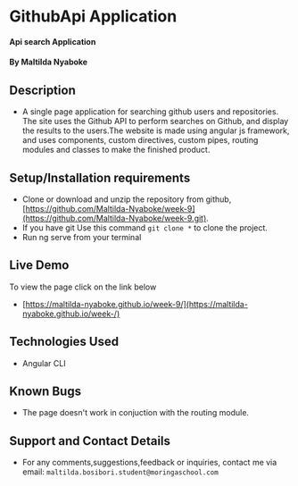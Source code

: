 # GithubApi Application
#### Api search Application
#### By **Maltilda Nyaboke**

## Description
- A single page application for searching github users and repositories. The site uses the Github API to perform searches on Github, and display the results to the users.The website is made using angular js framework, and uses components, custom directives, custom pipes, routing modules and classes to make the finished product.


## Setup/Installation requirements
- Clone  or download and unzip the repository from github, [https://github.com/Maltilda-Nyaboke/week-9](https://github.com/Maltilda-Nyaboke/week-9.git).
- If you have git Use this command `git clone *` to clone the project.
- Run ng serve from your terminal

## Live Demo
To view the page click on the link below
* [https://maltilda-nyaboke.github.io/week-9/](https://maltilda-nyaboke.github.io/week-/)

## Technologies Used
- Angular CLI

## Known Bugs
- The page doesn't work in conjuction with the routing module.

## Support and Contact Details
- For any comments,suggestions,feedback or inquiries, contact me via email: `maltilda.bosibori.student@moringaschool.com`
